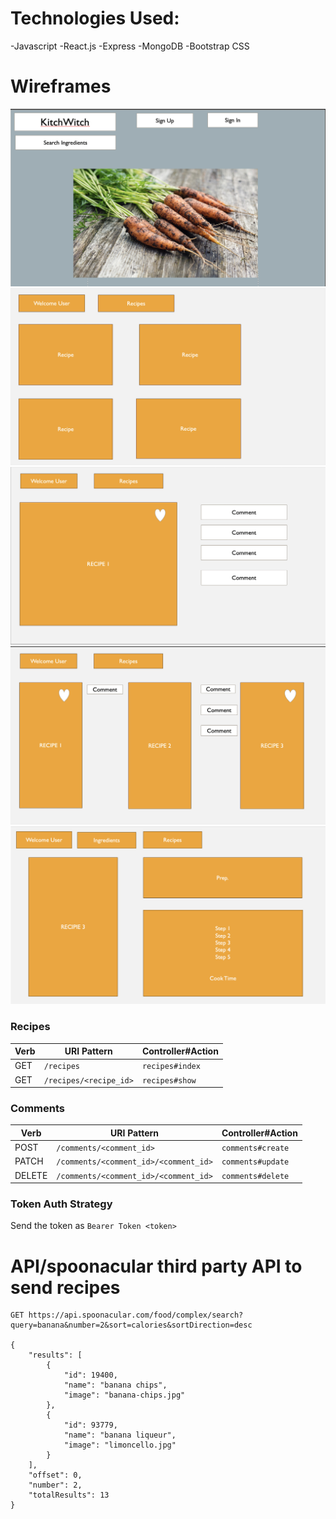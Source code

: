 # Technologies Used:

-Javascript
-React.js
-Express
-MongoDB
-Bootstrap CSS

# Wireframes

![Wireframe 1](/src/images/WF1.jpg)
![Wireframe 2](/src/images/WF%202.jpg)
![Wireframe 3](/src/images/WF%203.jpg)
![Wireframe 4](/src/images/WF4.jpg)
![Wireframe 5](/src/images/WF5.jpg)

### Recipes

| Verb | URI Pattern            | Controller#Action |
| ---- | ---------------------- | ----------------- |
| GET  | `/recipes`             | `recipes#index`   |
| GET  | `/recipes/<recipe_id>` | `recipes#show`    |

### Comments

| Verb   | URI Pattern                           | Controller#Action |
| ------ | ------------------------------------- | ----------------- |
| POST   | `/comments/<comment_id>`              | `comments#create` |
| PATCH  | `/comments/<comment_id>/<comment_id>` | `comments#update` |
| DELETE | `/comments/<comment_id>/<comment_id>` | `comments#delete` |

### Token Auth Strategy

Send the token as `Bearer Token <token>`

# API/spoonacular third party API to send recipes

```
GET https://api.spoonacular.com/food/complex/search?query=banana&number=2&sort=calories&sortDirection=desc

{
    "results": [
        {
            "id": 19400,
            "name": "banana chips",
            "image": "banana-chips.jpg"
        },
        {
            "id": 93779,
            "name": "banana liqueur",
            "image": "limoncello.jpg"
        }
    ],
    "offset": 0,
    "number": 2,
    "totalResults": 13
}
```
